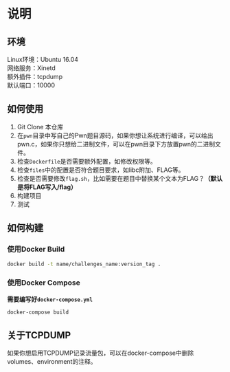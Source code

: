# 说明
## 环境
Linux环境：Ubuntu 16.04\
网络服务：Xinetd\
额外插件：tcpdump\
默认端口：10000



## 如何使用
1. Git Clone 本仓库
2. 在`pwn`目录中写自己的Pwn题目源码，如果你想让系统进行编译，可以给出pwn.c，如果你只想给二进制文件，可以在pwn目录下方放置pwn的二进制文件。
3. 检查`Dockerfile`是否需要额外配置，如修改权限等。
4. 检查`files`中的配置是否符合题目要求，如libc附加、FLAG等。
5. 检查是否需要修改`flag.sh`，比如需要在题目中替换某个文本为FLAG？**（默认是将FLAG写入/flag）**
6. 构建项目
7. 测试

## 如何构建

### 使用Docker Build
```bash
docker build -t name/challenges_name:version_tag .
```

### 使用Docker Compose
**需要编写好`docker-compose.yml`**
```bash
docker-compose build
```

## 关于TCPDUMP
如果你想启用TCPDUMP记录流量包，可以在docker-compose中删除volumes、environment的注释。